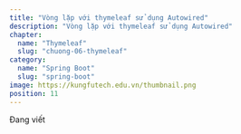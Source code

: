```yaml
---
title: "Vòng lặp với thymeleaf sử dụng Autowired"
description: "Vòng lặp với thymeleaf sử dụng Autowired"
chapter:
  name: "Thymeleaf"
  slug: "chuong-06-thymeleaf"
category:
  name: "Spring Boot"
  slug: "spring-boot"
image: https://kungfutech.edu.vn/thumbnail.png
position: 11
---
```


Đang viết
